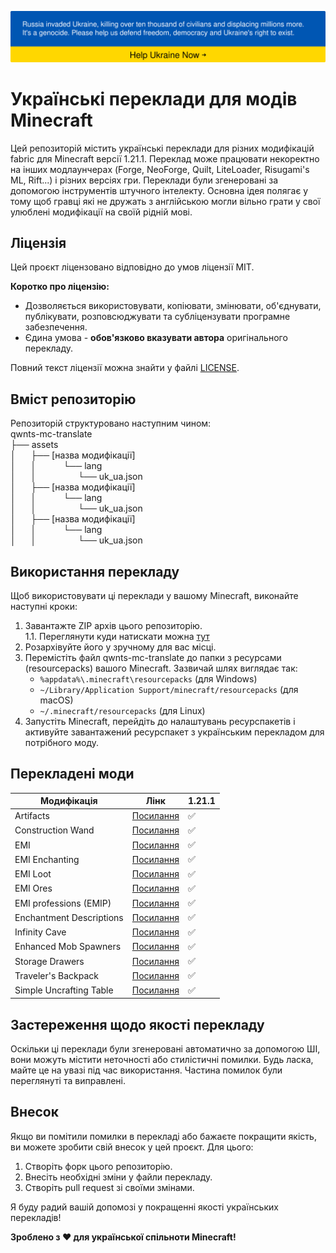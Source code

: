 [![Stand With Ukraine](https://raw.githubusercontent.com/vshymanskyy/StandWithUkraine/main/banner2-direct.svg)](https://vshymanskyy.github.io/StandWithUkraine/)<br>
# Українські переклади для модів Minecraft

Цей репозиторій містить українські переклади для різних модифікацій fabric для Minecraft версії 1.21.1. Переклад може працювати некоректно на інших модлаунчерах (Forge, NeoForge, Quilt, LiteLoader, Risugami's ML, Rift...) і різних версіях гри. Переклади були згенеровані за допомогою інструментів штучного інтелекту. Основна ідея полягає у тому щоб гравці які не дружать з англійською могли вільно грати у свої улюблені модифікації на своїй рідній мові.

## Ліцензія

Цей проєкт ліцензовано відповідно до умов ліцензії MIT.

**Коротко про ліцензію:**

* Дозволяється використовувати, копіювати, змінювати, об'єднувати, публікувати, розповсюджувати та субліцензувати програмне забезпечення.
* Єдина умова - **обов'язково вказувати автора** оригінального перекладу.

Повний текст ліцензії можна знайти у файлі [LICENSE](LICENSE).

## Вміст репозиторію

Репозиторій структуровано наступним чином:</br>
qwnts-mc-translate</br>
├── assets</br>
│      ├── [назва модифікації]</br>
│      │           └── lang</br>
│      │                 └── uk_ua.json</br>
│      ├── [назва модифікації]</br>
│      │           └── lang</br>
│      │                 └── uk_ua.json</br>
│      ├── [назва модифікації]</br>
│      │           └── lang</br>
│      │                 └── uk_ua.json</br>

## Використання перекладу
Щоб використовувати ці переклади у вашому Minecraft, виконайте наступні кроки:
1. Завантажте ZIP архів цього репозиторію.<br>
1.1. Переглянути куди натискати можна [тут](https://docs.github.com/en/get-started/start-your-journey/downloading-files-from-github#downloading-a-repositorys-files)
2. Розархівуйте його у зручному для вас місці.
3.  Перемістіть файл qwnts-mc-translate до папки з ресурсами (resourcepacks) вашого Minecraft. Зазвичай шлях виглядає так:
    * `%appdata%\.minecraft\resourcepacks` (для Windows)
    * `~/Library/Application Support/minecraft/resourcepacks` (для macOS)
    * `~/.minecraft/resourcepacks` (для Linux)
4.  Запустіть Minecraft, перейдіть до налаштувань ресурспакетів і активуйте завантажений ресурспакет з українським перекладом для потрібного моду.

## Перекладені моди
<table>
        <thead>
            <tr>
                <th>Модифікація</th>
                <th>Лінк</th>
                <th>1.21.1</th>
            </tr>
        </thead>
        <tbody>
            <tr>
                <td>Artifacts</td>
                <td><a href="https://modrinth.com/mod/artifacts">Посилання</a></td>
                <td>✅</td>
            </tr>
            <tr>
                <td>Construction Wand</td>
                <td><a href="https://modrinth.com/mod/construction-wand">Посилання</a></td>
                <td>✅</td>
            </tr>
            <tr>
                <td>EMI</td>
                <td><a href="https://modrinth.com/mod/emi">Посилання</a></td>
                <td>✅</td>
            </tr>
            <tr>
                <td>EMI Enchanting</td>
                <td><a href="https://modrinth.com/mod/emi-enchanting">Посилання</a></td>
                <td>✅</td>
            </tr>
            <tr>
                <td>EMI Loot</td>
                <td><a href="https://modrinth.com/mod/emi-loot">Посилання</a></td>
                <td>✅</td>
            </tr>
            <tr>
                <td>EMI Ores</td>
                <td><a href="https://modrinth.com/mod/emi-ores">Посилання</a></td>
                <td>✅</td>
            </tr>
            <tr>
                <td>EMI professions (EMIP)</td>
                <td><a href="https://modrinth.com/mod/emi-professions-(emip)">Посилання</a></td>
                <td>✅</td>
            </tr>
            <tr>
                <td>Enchantment Descriptions</td>
                <td><a href="https://modrinth.com/mod/enchantment-descriptions">Посилання</a></td>
                <td>✅</td>
            </tr>
            <tr>
                <td>Infinity Cave</td>
                <td><a href="https://modrinth.com/datapack/infinity-cave">Посилання</a></td>
                <td>✅</td>
            </tr>
            <tr>
                <td>Enhanced Mob Spawners</td>
                <td><a href="https://modrinth.com/mod/enhanced-mob-spawners">Посилання</a></td>
                <td>✅</td>
            </tr>
            <tr>
                <td>Storage Drawers</td>
                <td><a href="https://modrinth.com/mod/storagedrawers">Посилання</a></td>
                <td>✅</td>
            </tr>
            <tr>
                <td>Traveler's Backpack</td>
                <td><a href="https://modrinth.com/mod/travelersbackpack">Посилання</a></td>
                <td>✅</td>
            </tr>
            <tr>
                <td>Simple Uncrafting Table</td>
                <td><a href="https://modrinth.com/mod/simple-uncrafting-table">Посилання</a></td>
                <td>✅</td>
            </tr>
        </tbody>
    </table>

## Застереження щодо якості перекладу

Оскільки ці переклади були згенеровані автоматично за допомогою ШІ, вони можуть містити неточності або стилістичні помилки. Будь ласка, майте це на увазі під час використання.
Частина помилок були переглянуті та виправлені.

## Внесок

Якщо ви помітили помилки в перекладі або бажаєте покращити якість, ви можете зробити свій внесок у цей проєкт. Для цього:

1.  Створіть форк цього репозиторію.
2.  Внесіть необхідні зміни у файли перекладу.
3.  Створіть pull request зі своїми змінами.

Я буду радий вашій допомозі у покращенні якості українських перекладів!

**Зроблено з ❤️ для української спільноти Minecraft!**<br><br>
